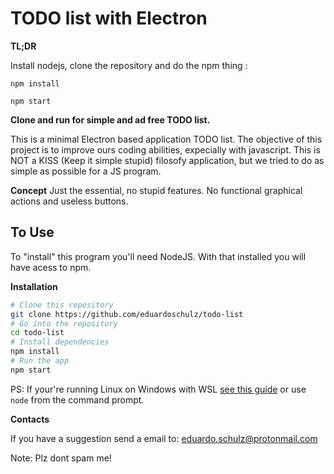 # TODO list with Electron
**TL;DR**

Install nodejs, clone the repository and do the npm thing :
```
npm install

npm start
```
**Clone and run for simple and ad free TODO list.**

This is a minimal Electron based application TODO list. The objective of this project is to improve ours coding abilities, expecially with javascript. This is NOT a KISS (Keep it simple stupid) filosofy application, but we tried to do as simple as possible for a JS program.

**Concept**
Just the essential, no stupid features. No functional graphical actions and useless buttons.


## To Use
To "install" this program you'll need NodeJS. With that installed you will have acess to npm.

**Installation**
```bash
# Clone this repository
git clone https://github.com/eduardoschulz/todo-list
# Go into the repository
cd todo-list
# Install dependencies
npm install
# Run the app
npm start
```
PS: If your're running Linux on Windows with WSL [see this guide](https://www.howtogeek.com/261575/how-to-run-graphical-linux-desktop-applications-from-windows-10s-bash-shell/) or use `node` from the command prompt.

**Contacts**

If you have a suggestion send a email to:
eduardo.schulz@protonmail.com

Note: Plz dont spam me!


